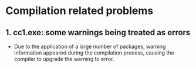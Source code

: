 # Compilation related problems 

## 1. cc1.exe: some warnings being treated as errors

+ Due to the application of a large number of packages, warning information appeared during the compilation process, causing the compiler to upgrade the warning to error.
